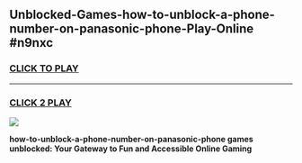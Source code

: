
## Unblocked-Games-how-to-unblock-a-phone-number-on-panasonic-phone-Play-Online #n9nxc
<h3>
<a href="https://news.freeplayer.one?title=how-to-unblock-a-phone-number-on-panasonic-phone&ref=3">CLICK TO PLAY</a></h3>
<hr>

<h3>
<a href="https://news.freeplayer.one?title=how-to-unblock-a-phone-number-on-panasonic-phone&ref=3">CLICK 2 PLAY</a>
  
</h3>

<a href="https://news.freeplayer.one?title=how-to-unblock-a-phone-number-on-panasonic-phone&ref=3"><img src="https://clearcache.store/games.png"></a>


**how-to-unblock-a-phone-number-on-panasonic-phone games unblocked: Your Gateway to Fun and Accessible Online Gaming**
